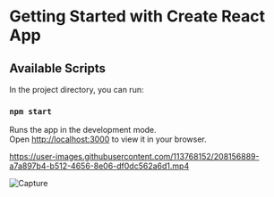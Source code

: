 # Getting Started with Create React App

## Available Scripts

In the project directory, you can run:

### `npm start`

Runs the app in the development mode.\
Open [http://localhost:3000](http://localhost:3000) to view it in your browser.




https://user-images.githubusercontent.com/113768152/208156889-a7a897b4-b512-4656-8e06-df0dc562a6d1.mp4

![Capture](https://user-images.githubusercontent.com/113768152/208156928-f25b9bd4-d69f-4bfc-baf5-6032c11d9c5a.GIF)
